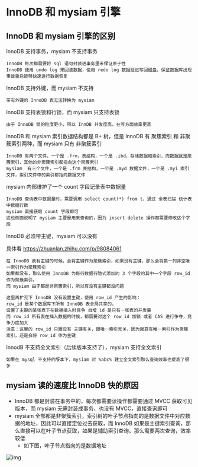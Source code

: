 # InnoDB 和 mysiam 引擎



## InnoDB 和 mysiam 引擎的区别

InnoDB 支持事务，mysiam 不支持事务

```
InnoDB 每次都需要将 sql 语句封装进事务里来保证原子性
InnoDB 使用 undo log 来回滚数据，使用 redo log 数据延迟写回磁盘，保证数据库出现事故重启能够快速进行数据恢复
```



InnoDB 支持外键，而 mysiam 不支持

```
带有外键的 InnoDB 表无法转换为 mysiam
```



InnoDB 支持表锁和行锁，而 mysiam 只支持表锁

```
由于 InnoDB 锁的粒度更小，所以 InnDB 并发度高，在写方面效率更高
```



InnoDB 和 mysiam 索引数据结构都是 B+ 树，但是 InnoDB 有 聚簇索引 和 非聚簇索引两种，而 mysiam 只有 非聚簇索引

```
InnoDB 有两个文件，一个是 .frm，表结构，一个是 .ibd，存储数据和索引，而数据就是聚簇索引，其他的非聚簇索引都指向这个聚簇索引
mysiam  有三个文件，一个是 .frm 表结构，一个是 .myd 数据文件，一个是 .myi 索引文件，索引文件中的索引都指向数据文件
```



mysiam 内部维护了一个 count 字段记录表中数据量

```
InnoDB 查询表中数据量时，需要调用 select count(*) from t，通过 全表扫描 统计表中数据行数
mysiam 直接获取 count 字段即可
这也侧面说明了 mysiam 主要是用来查询的，因为 insert delete 操作都需要修改这个字段
```



InnoDB 必须带主键，mysiam 可以没有

具体看 <https://zhuanlan.zhihu.com/p/98084061>

```
在 InnoDB 表有主键的时候，会将主键作为聚簇索引，如果没有主键，那么会将第一列非空唯一索引作为聚簇索引
如果都没有，那么使用 InnoDB 为每行数据行隐式添加的 3 个字段的其中一个字段 row_id 作为聚簇索引。
而 mysiam 由于都是非聚簇索引，所以有没有主键都没问题

这里再扩充下 InnoDB 没有设置主键，使用 row_id 产生的影响：
row_id 是某个数据库下所有 InnoDB 表全局共享的，
设置了主键的某张表下在数据插入时竞争 自增 id 是只有一张表的并发量
而 row_id 所有表在插入数据的时候，都需要对这个 row_id 加锁 或者 CAS 进行争夺，竞争力度加大
注意：这里的 row_id 只跟没有 主键有关，跟唯一索引无关，因为就算有唯一索引作为聚簇索引，还是会将 row_id 作为主键
```



InnodB 不支持全文索引（后续版本支持了），mysiam 支持全文索引

```
如果在 mysql 不支持的版本下，mysiam 对 %abc% 建立全文索引那么查询效率也提高了很多
```



## mysiam 读的速度比 InnoDB 快的原因

- InnoDB 都是封装在事务中的，每次都需要读操作都需要通过 MVCC 获取可见版本，而 mysiam 无需封装成事务，也没有 MVCC，直接查询即可
- mysiam 全部都是非聚簇索引，索引树的叶子节点指向的是数据文件中对应数据的地址，因此可以直接定位过去获取，而 InnoDB 如果是主键索引查询，那么直接可以在叶子节点获取，如果是辅助索引查询，那么需要两次查询，效率较低
  - 如下图，叶子节点指向的是数据地址

![img](https://img-blog.csdn.net/20170307100553013?watermark/2/text/aHR0cDovL2Jsb2cuY3Nkbi5uZXQvZG9uZ2hhaXhpYW9sb25nd2FuZw==/font/5a6L5L2T/fontsize/400/fill/I0JBQkFCMA==/dissolve/70/gravity/Center)